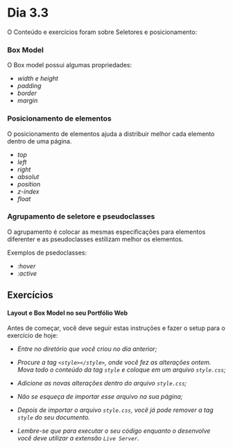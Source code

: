 # Dia 3.3

O Conteúdo e exercícios foram sobre Seletores e posicionamento:

### Box Model

O Box model possui algumas propriedades:
* *width e height*
* *padding*
* *border*
* *margin*

### Posicionamento de elementos

O posicionamento de elementos ajuda a distribuir melhor cada elemento dentro de uma página.

* *top*
* *left*
* *right*
* *absolut*
* *position*
* *z-index*
* *float*

### Agrupamento de seletore e pseudoclasses

O agrupamento é colocar as mesmas especificações para elementos diferenter e as pseudoclasses estilizam melhor os elementos.

Exemplos de psedoclasses:

* *:hover*
* *:active*


## Exercícios
#### Layout e Box Model no seu Portfólio Web

Antes de começar, você deve seguir estas instruções e fazer o setup para o exercício de hoje:

- *Entre no diretório que você criou no dia anterior;*

- *Procure a tag `<style></style>`, onde você fez as alterações ontem. Mova todo o conteúdo da tag `style` e coloque em um arquivo `style.css`;*

- *Adicione as novas alterações dentro do arquivo `style.css`;*

- *Não se esqueça de importar esse arquivo na sua página;*

- *Depois de importar o arquivo `style.css`, você já pode remover a tag `style` do seu documento.*

- *Lembre-se que para executar o seu código enquanto o desenvolve você deve utilizar a extensão `Live Server`.*